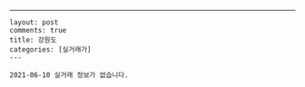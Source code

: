 ---
    layout: post
    comments: true
    title: 강원도
    categories: [실거래가]
    ---

    2021-06-10 실거래 정보가 없습니다.

    